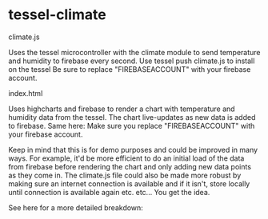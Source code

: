 # tessel-climate


climate.js

Uses the tessel microcontroller with the climate module to send temperature and humidity to firebase every second. 
Use tessel push climate.js to install on the tessel
Be sure to replace "FIREBASEACCOUNT" with your firebase account.


index.html

Uses highcharts and firebase to render a chart with temperature and humidity data from the tessel. The chart live-updates as new data is added to firebase.
Same here: Make sure you replace "FIREBASEACCOUNT" with your firebase account.



Keep in mind that this is for demo purposes and could be improved in many ways. For example, it'd be more efficient to do an initial load of the data from firebase before rendering the chart and only adding new data points as they come in. The climate.js file could also be made more robust by making sure an internet connection is available and if it isn't, store locally until connection is available again etc. etc... You get the idea.



See here for a more detailed breakdown:
